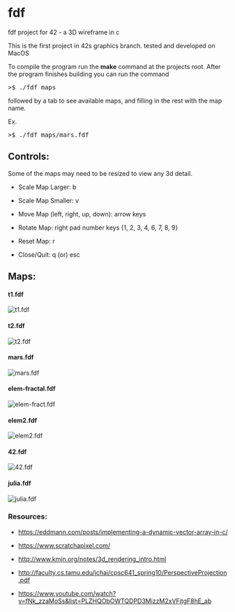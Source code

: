 # fdf
fdf project for 42 - a 3D wireframe in c

This is the first project in 42s graphics branch.
tested and developed on MacOS

To compile the program run the __make__ command at the projects root.
After the program finishes building you can run the command

<pre>
>$ ./fdf maps
</pre>

followed by a tab to see available maps, and filling in the rest with the map name.

Ex.
<pre>
>$ ./fdf maps/mars.fdf
</pre>

## Controls:

Some of the maps may need to be resized to view any 3d detail.

+ Scale Map Larger: b

+ Scale Map Smaller: v

+ Move Map (left, right, up, down): arrow keys

+ Rotate Map: right pad number keys {1, 2, 3, 4, 6, 7, 8, 9}

+ Reset Map: r

+ Close/Quit: q (or) esc

## Maps:

#### t1.fdf
<img src="https://user-images.githubusercontent.com/16661289/61991520-1c252700-b006-11e9-81ca-7ade19d31d78.png" alt="t1.fdf">

#### t2.fdf
<img src="https://user-images.githubusercontent.com/16661289/61991523-234c3500-b006-11e9-9e9f-b8cbb8b93092.png" alt="t2.fdf">

#### mars.fdf
<img src="https://user-images.githubusercontent.com/16661289/61991766-f00ba500-b009-11e9-8e90-a721dd7f1a00.png" alt="mars.fdf">

#### elem-fractal.fdf
<img src="https://user-images.githubusercontent.com/16661289/61991527-29421600-b006-11e9-8809-06d65b5a0a8e.png" alt="elem-fract.fdf">

#### elem2.fdf
<img src="https://user-images.githubusercontent.com/16661289/61991525-26dfbc00-b006-11e9-8013-f8cd222cc220.png" alt="elem2.fdf">

#### 42.fdf
<img src="https://user-images.githubusercontent.com/16661289/61991834-9bb4f500-b00a-11e9-9c9c-5737d6ee180f.png" alt="42.fdf">

#### julia.fdf
<img src="https://user-images.githubusercontent.com/16661289/61991524-2515f880-b006-11e9-9f69-629bfe04dcd9.png" alt="julia.fdf">

### Resources:

+ https://eddmann.com/posts/implementing-a-dynamic-vector-array-in-c/

+ https://www.scratchapixel.com/

+ http://www.kmjn.org/notes/3d_rendering_intro.html

+ http://faculty.cs.tamu.edu/jchai/cpsc641_spring10/PerspectiveProjection.pdf
  
+ https://www.youtube.com/watch?v=fNk_zzaMoSs&list=PLZHQObOWTQDPD3MizzM2xVFitgF8hE_ab
